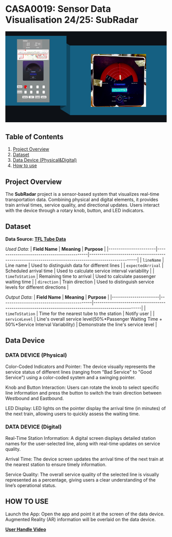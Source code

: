 # CASA0019: Sensor Data Visualisation 24/25: SubRadar
<p align="center">
  <img src="image/page_info.png" alt="NOVA" width="800">
</p>

## Table of Contents
1. [Project Overview](#project--overview)
2. [Dataset](#dataset)
3. [Data Device (Physical&Digital)](#data-device)
4. [How to use](#how-to-use)

## Project Overview
The **SubRadar** project is a sensor-based system that visualizes real-time transportation data. Combining physical and digital elements, it provides train arrival times, service quality, and directional updates. Users interact with the device through a rotary knob, button, and LED indicators.

## Dataset
**Data Source: [TFL Tube Data](https://api.tfl.gov.uk/swagger/ui/index.html?url=/swagger/docs/v1#!/Line/Line_Arrivals)**

*Used Data:*
| **Field Name**       | **Meaning**                                | **Purpose**                                                                                         |
|-----------------------|--------------------------------------------|-----------------------------------------------------------------------------------------------------|
| `lineName`           | Line name                                  | Used to distinguish data for different lines                                                       |
| `expectedArrival`    | Scheduled arrival time                     | Used to calculate service interval variability                                                     |
| `timeToStation`      | Remaining time to arrival                  | Used to calculate passenger waiting time                                                           |
| `direction`          | Train direction                            | Used to distinguish service levels for different directions                                        |

*Output Data:*
| **Field Name**       | **Meaning**                                | **Purpose**                                                                                         |
|-----------------------|--------------------------------------------|-----------------------------------------------------------------------------------------------------|
| `timeToStation`           | Time for the nearest tube to the station                                 | Notify user                                                       |
| `serviceLevel`    | Line's overall service level(50%*Passenger Waiting Time + 50%*Service Interval Variability)                    |                  Demonstrate the line's service level                                    |







## Data Device
### DATA DEVICE (Physical)
Color-Coded Indicators and Pointer: The device visually represents the service status of different lines (ranging from "Bad Service" to "Good Service") using a color-coded system and a swinging pointer.

Knob and Button Interaction: Users can rotate the knob to select specific line information and press the button to switch the train direction between Westbound and Eastbound.

LED Display: LED lights on the pointer display the arrival time (in minutes) of the next train, allowing users to quickly assess the waiting time.

### DATA DEVICE (Digital)
Real-Time Station Information: A digital screen displays detailed station names for the user-selected line, along with real-time updates on service quality.

Arrival Time: The device screen updates the arrival time of the next train at the nearest station to ensure timely information.

Service Quality: The overall service quality of the selected line is visually represented as a percentage, giving users a clear understanding of the line’s operational status.

### 

## HOW TO USE
Launch the App: Open the app and point it at the screen of the data device. Augmented Reality (AR) information will be overlaid on the data device.


**[User Handle Video](https://drive.google.com/drive/folders/1uhCp3n9zvYmw-k7yBAYddTRGSpbOPPon?usp=drive_link)**

